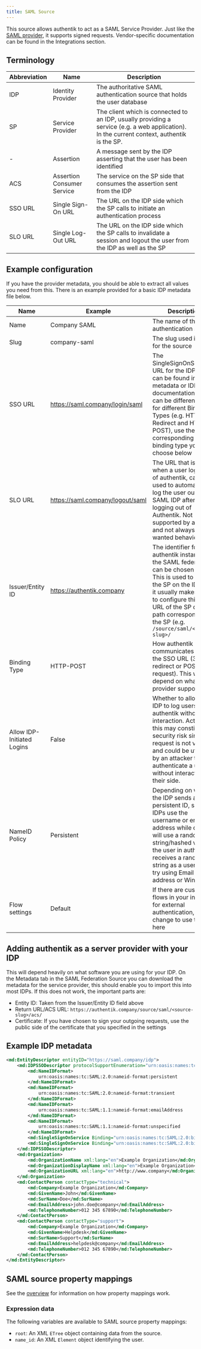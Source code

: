 ```yaml
---
title: SAML Source
---
```


This source allows authentik to act as a SAML Service Provider. Just like the [SAML provider](../../../../add-secure-apps/providers/saml/index.md), it supports signed requests. Vendor-specific documentation can be found in the Integrations section.

## Terminology

| Abbreviation | Name                       | Description                                                                                                                                 |
| ------------ | -------------------------- | ------------------------------------------------------------------------------------------------------------------------------------------- |
| IDP          | Identity Provider          | The authoritative SAML authentication source that holds the user database                                                                   |
| SP           | Service Provider           | The client which is connected to an IDP, usually providing a service (e.g. a web application). In the current context, authentik is the SP. |
| -            | Assertion                  | A message sent by the IDP asserting that the user has been identified                                                                       |
| ACS          | Assertion Consumer Service | The service on the SP side that consumes the assertion sent from the IDP                                                                    |
| SSO URL      | Single Sign-On URL         | The URL on the IDP side which the SP calls to initiate an authentication process                                                            |
| SLO URL      | Single Log-Out URL         | The URL on the IDP side which the SP calls to invalidate a session and logout the user from the IDP as well as the SP                       |

## Example configuration

If you have the provider metadata, you should be able to extract all values you need from this. There is an example provided for a basic IDP metadata file below.

| Name                       | Example                          | Description                                                                                                                                                                                                                                                                    |
| -------------------------- | -------------------------------- | ------------------------------------------------------------------------------------------------------------------------------------------------------------------------------------------------------------------------------------------------------------------------------ |
| Name                       | Company SAML                     | The name of the authentication source                                                                                                                                                                                                                                          |
| Slug                       | company-saml                     | The slug used in URLs for the source                                                                                                                                                                                                                                           |
| SSO URL                    | https://saml.company/login/saml  | The SingleSignOnService URL for the IDP, this can be found in the metadata or IDP documentation. There can be different URLs for different Binding Types (e.g. HTTP-Redirect and HTTP-POST), use the URL corresponding to the binding type you choose below                    |
| SLO URL                    | https://saml.company/logout/saml | The URL that is called when a user logs out of authentik, can be used to automatically log the user out of the SAML IDP after logging out of Authentik. Not supported by all IDPs, and not always wanted behaviour.                                                            |
| Issuer/Entity ID           | https://authentik.company        | The identifier for the authentik instance in the SAML federation, can be chosen freely. This is used to identify the SP on the IDP side, it usually makes sense to configure this to the URL of the SP or the path corresponding to the SP (e.g. `/source/saml/<source-slug>/` |
| Binding Type               | HTTP-POST                        | How authentik communicates with the SSO URL (302 redirect or POST request). This will depend on what the provider supports.                                                                                                                                                    |
| Allow IDP-Initiated Logins | False                            | Whether to allow the IDP to log users into authentik without any interaction. Activating this may constitute a security risk since this request is not verified, and could be utilised by an attacker to authenticate a user without interaction on their side.                |
| NameID Policy              | Persistent                       | Depending on what the IDP sends as persistent ID, some IDPs use the username or email address while others will use a random string/hashed value. If the user in authentik receives a random string as a username, try using Email address or Windows                          |
| Flow settings              | Default                          | If there are custom flows in your instance for external authentication, change to use them here                                                                                                                                                                                |

## Adding authentik as a server provider with your IDP

This will depend heavily on what software you are using for your IDP. On the Metadata tab in the SAML Federation Source you can download the metadata for the service provider, this should enable you to import this into most IDPs. If this does not work, the important parts are:

- Entity ID: Taken from the Issuer/Entity ID field above
- Return URL/ACS URL: `https://authentik.company/source/saml/<source-slug>/acs/`
- Certificate: If you have chosen to sign your outgoing requests, use the public side of the certificate that you specified in the settings

## Example IDP metadata

```xml
<md:EntityDescriptor entityID="https://saml.company/idp">
    <md:IDPSSODescriptor protocolSupportEnumeration="urn:oasis:names:tc:SAML:2.0:protocol" WantAuthnRequestsSigned="false">
        <md:NameIDFormat>
            urn:oasis:names:tc:SAML:2.0:nameid-format:persistent
        </md:NameIDFormat>
        <md:NameIDFormat>
            urn:oasis:names:tc:SAML:2.0:nameid-format:transient
        </md:NameIDFormat>
        <md:NameIDFormat>
            urn:oasis:names:tc:SAML:1.1:nameid-format:emailAddress
        </md:NameIDFormat>
        <md:NameIDFormat>
            urn:oasis:names:tc:SAML:1.1:nameid-format:unspecified
        </md:NameIDFormat>
        <md:SingleSignOnService Binding="urn:oasis:names:tc:SAML:2.0:bindings:HTTP-Redirect" Location="https://saml.company/login/saml/"/>
        <md:SingleSignOnService Binding="urn:oasis:names:tc:SAML:2.0:bindings:HTTP-POST" Location="https://saml.company/login/saml/"/>
    </md:IDPSSODescriptor>
    <md:Organization>
        <md:OrganizationName xml:lang="en">Example Organization</md:OrganizationName>
        <md:OrganizationDisplayName xml:lang="en">Example Organization</md:OrganizationDisplayName>
        <md:OrganizationURL xml:lang="en">http://www.company</md:OrganizationURL>
    </md:Organization>
    <md:ContactPerson contactType="technical">
        <md:Company>Example Organization</md:Company>
        <md:GivenName>John</md:GivenName>
        <md:SurName>Doe</md:SurName>
        <md:EmailAddress>john.doe@company</md:EmailAddress>
        <md:TelephoneNumber>012 345 67890</md:TelephoneNumber>
    </md:ContactPerson>
    <md:ContactPerson contactType="support">
        <md:Company>Example Organization</md:Company>
        <md:GivenName>Helpdesk</md:GivenName>
        <md:SurName>Support</md:SurName>
        <md:EmailAddress>helpdesk@company</md:EmailAddress>
        <md:TelephoneNumber>012 345 67890</md:TelephoneNumber>
    </md:ContactPerson>
</md:EntityDescriptor>
```

## SAML source property mappings

See the [overview](../../property-mappings/index.md) for information on how property mappings work.

### Expression data

The following variables are available to SAML source property mappings:

- `root`: An XML `ETree` object containing data from the source.
- `name_id`: An XML `Element` object identifying the user.
